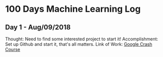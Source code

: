 # 100 Days Machine Learning Log

## Day 1 - Aug/09/2018
Thought: Need to find some interested project to start it!
Accomplishment: Set up Github and start it, that's all matters.
Link of Work: <a href="https://developers.google.com/machine-learning/crash-course/ml-intro">Google Crash Course</a>
